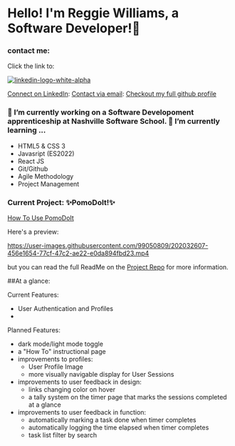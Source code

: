<!-- 
 todo: 
- ✅insert project link  
- insert video link
- insert landing page Gif/Preview
- brainstorm necessary sections
- retape that walkthrough of your site (maybe could be your taping of yoru front end capstone??)
- include contacts:
  - email 
  - linkedIn
  - Github Profile 
-->


# Hello! I'm Reggie Williams, a Software Developer!👋
### contact me:
Click the link to:

[![linkedin-logo-white-alpha](https://user-images.githubusercontent.com/99050809/202235048-897c780b-b6a0-47f9-8f5a-60e8970d4a12.png)](https://www.linkedin.com/in/reggie-williams-jr/)


[Connect on LinkedIn](https://www.linkedin.com/in/reggie-williams-jr/):
[Contact via email](mailto:rlwjr433@gmail.com):
[Checkout my full github profile](https://github.com/yungreg)

### 🔭 I’m currently working on a Software Developoment apprenticeship at Nashville Software School. 🌱 I’m currently learning ...
- HTML5 & CSS 3
- Javasript (ES2022)
- React JS
- Git/Github
- Agile Methodology
- Project Management

### Current Project: ✨PomoDoIt!✨ <!-- eventually this title should lead to the propduction version-->
[How To Use PomoDoIt](https://youtu.be/A8ErLGWZHAY)

Here's a preview:


https://user-images.githubusercontent.com/99050809/202032607-456e1654-77cf-47c2-ae22-e0da894fbd23.mp4


but you can read the full ReadMe on the [Project Repo](https://github.com/yungreg/pomodoit-app/tree/DEMO) for more information.

##At a glance: 

Current Features:
- User Authentication and Profiles
- 

Planned Features:
- dark mode/light mode toggle
- a "How To" instructional page
- improvements to profiles: 
  - User Profile Image 
  - more visually navigable display for User Sessions
- improvements to user feedback in design:
  - links changing color on hover
  - a tally system on the timer page that marks the sessions completed at a glance
- improvements to user feedback in function:
  - automatically marking a task done when timer completes
  - automatically logging the time elapsed when timer completes
  - task list filter by search

<!--
**yungreg/yungreg** is a ✨ _special_ ✨ repository because its `README.md` (this file) appears on your GitHub profile.

Here are some ideas to get you started:




https://github.com/yungreg/pomodoit-app/tree/DEMO


- 👯 I’m looking to collaborate on ...
- 🤔 I’m looking for help with ...
- 💬 Ask me about ...
- 📫 How to reach me: ...
- 😄 Pronouns: ...
- ⚡ Fun fact: ...
-->
